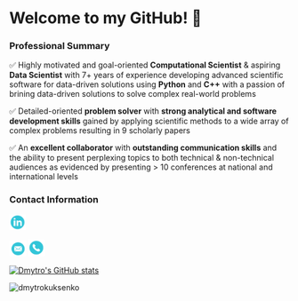 # Welcome to my GitHub! :wave:

### Professional Summary
                    
:white_check_mark:	Highly motivated and goal-oriented **Computational Scientist** & aspiring **Data Scientist** with 7+ years of experience developing advanced scientific software for data-driven solutions using **Python** and **C++** with a passion of brining data-driven solutions to solve complex real-world problems

:white_check_mark:	Detailed-oriented **problem solver** with **strong analytical and software development skills** gained 
by applying scientific methods to a wide array of complex problems resulting in 9 scholarly papers

:white_check_mark:	An **excellent collaborator** with **outstanding communication skills** and the ability 
to present perplexing topics to both technical & non-technical audiences as evidenced by presenting > 10 conferences at national and international levels

<!---
The statistics of my languages is:
[![Top Langs](https://github-readme-stats.vercel.app/api/top-langs/?username=dmytrokuksenko)](https://github.com/anuraghazra/github-readme-stats)
--->

### Contact Information

<a href="https://www.linkedin.com/in/dmytrokuksenko/" target="_blank"><img src="https://raw.githubusercontent.com/dmytrokuksenko/dmytrokuksenko/master/images/linkedin.png" alt="LinkedIn" width="30"></a>

<a href="kuksenko.dima@gmail.com" target="_blank"><img src="https://raw.githubusercontent.com/dmytrokuksenko/dmytrokuksenko/master/images/email.png" alt="LinkedIn" width="30"></a>
<a href="(575)339-9662" target="_blank"><img src="https://raw.githubusercontent.com/dmytrokuksenko/dmytrokuksenko/master/images/phone.png" alt="LinkedIn" width="30"></a>

[![Dmytro's GitHub stats](https://github-readme-stats.vercel.app/api?username=dmytrokuksenko&show_icons=true&theme=dark)](https://github.com/anuraghazra/github-readme-stats)

<p align="left"> <img src="https://komarev.com/ghpvc/?username=dmytrokukseno&color=brightgreen" alt="dmytrokuksenko" /> </p>
